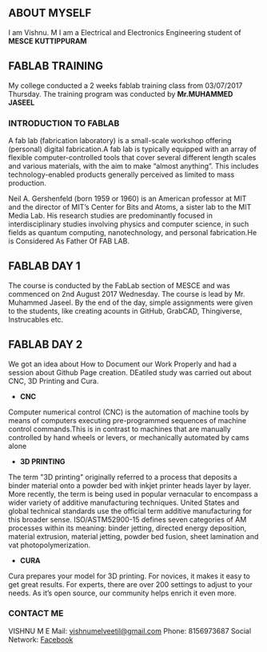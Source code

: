 ## ABOUT MYSELF
I am Vishnu. M
I am a Electrical and Electronics Engineering student of **MESCE KUTTIPPURAM**
 
## FABLAB TRAINING
My college conducted a 2 weeks fablab training class from 03/07/2017 Thursday.
The training program was conducted by **Mr.MUHAMMED JASEEL**

### INTRODUCTION TO FABLAB
A fab lab (fabrication laboratory) is a small-scale workshop offering (personal) digital fabrication.A fab lab is typically equipped with an array of flexible computer-controlled tools that cover several different length scales and various materials, with the aim to make “almost anything”. This includes technology-enabled products generally perceived as limited to mass production.

Neil A. Gershenfeld (born 1959 or 1960) is an American professor at MIT and the director of MIT’s Center for Bits and Atoms, a sister lab to the MIT Media Lab. His research studies are predominantly focused in interdisciplinary studies involving physics and computer science, in such fields as quantum computing, nanotechnology, and personal fabrication.He is Considered As Father Of FAB LAB. 

## FABLAB DAY 1
 The course is conducted by the FabLab section of MESCE and was commenced on 2nd August 2017 Wednesday. The course is lead by Mr. Muhammed Jaseel. By the end of the day, simple assignments were given to the students, like creating acounts in GitHub, GrabCAD, Thingiverse, Instrucables etc.
 
## FABLAB DAY 2
We got an idea about How to Document our Work Properly and had a session about Github Page creation. DEatiled study was carried out about CNC, 3D Printing and Cura.

- **CNC**

Computer numerical control (CNC) is the automation of machine tools by means of computers executing pre-programmed sequences of machine control commands.This is in contrast to machines that are manually controlled by hand wheels or levers, or mechanically automated by cams alone

- **3D PRINTING**

The term "3D printing" originally referred to a process that deposits a binder material onto a powder bed with inkjet printer heads layer by layer. More recently, the term is being used in popular vernacular to encompass a wider variety of additive manufacturing techniques. United States and global technical standards use the official term additive manufacturing for this broader sense. ISO/ASTM52900-15 defines seven categories of AM processes within its meaning: binder jetting, directed energy deposition, material extrusion, material jetting, powder bed fusion, sheet lamination and vat photopolymerization.

- **CURA**

Cura prepares your model for 3D printing. For novices, it makes it easy to get great results. For experts, there are over 200 settings to adjust to your needs. As it’s open source, our community helps enrich it even more.

### CONTACT ME
VISHNU M
E Mail: vishnumelveetil@gmail.com
Phone: 8156973687
Social Network: [Facebook](https://www.facebook.com/ramanath.nathu)
